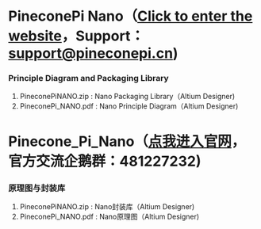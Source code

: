 # PineconePi Nano（[Click to enter the website](http://www.pineconepi.cn)，Support：support@pineconepi.cn)
###  **Principle Diagram and Packaging Library** 

1. PineconePiNANO.zip : Nano Packaging Library（Altium Designer)
2. PineconePi_NANO.pdf : Nano Principle Diagram（Altium Designer)

# Pinecone_Pi_Nano（[点我进入官网](http://www.pineconepi.cn)，官方交流企鹅群：481227232)
###  **原理图与封装库** 

1. PineconePiNANO.zip : Nano封装库（Altium Designer)
2. PineconePi_NANO.pdf : Nano原理图（Altium Designer)



